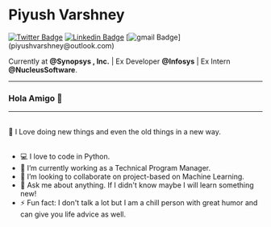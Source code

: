 

<!--
**piyushvarshney/piyushvarshney** is a ✨ _special_ ✨ repository because its `README.md` (this file) appears on your GitHub profile.

Here are some ideas to get you started:

- 🔭 I’m currently working on ...
- 🌱 I’m currently learning ...
- 👯 I’m looking to collaborate on ...
- 🤔 I’m looking for help with ...
- 💬 Ask me about ...
- 📫 How to reach me: ...
- 😄 Pronouns: ...
- ⚡ Fun fact: ...
-->






# Piyush Varshney
[
![Twitter Badge](https://img.shields.io/badge/-@piyushvrshney-1ca0f1?style=flat-square&labelColor=1ca0f1&logo=twitter&logoColor=white&link=https://twitter.com/piyushvrshney)](https://twitter.com/piyushvrshney) [![Linkedin Badge](https://img.shields.io/badge/-piyushvarshney07-blue?style=flat-square&logo=Linkedin&logoColor=white&link=https://www.linkedin.com/in/piyushvarshney07)](https://www.linkedin.com/in/piyushvarshney07/) [![gmail Badge](https://img.shields.io/badge/-piyushvarshney@outlook.com-c14438?style=flat-square&logo=gmail&logoColor=white&link="mailto:piyushvarshney@outlook.com")](piyushvarshney@outlook.com)

Currently at **@Synopsys , Inc.** | Ex Developer **@Infosys** | Ex Intern **@NucleusSoftware**.

---
### Hola Amigo 👋






<hr>
<br>
💖 I Love doing new things and even the old things in a new way.
<br>

<!--
```
Programmer (noun): A machine that turns coffee into code.
```
-->


<br>


- :computer: I love to code in Python.
- 🌱 I’m currently working as a Technical Program Manager.
- 👯 I’m looking to collaborate on project-based on Machine Learning.
- 💬 Ask me about anything. If I didn't know maybe I will learn something new!
- ⚡ Fun fact: I don't talk a lot but I am a chill person with great humor and can give you life advice as well.




